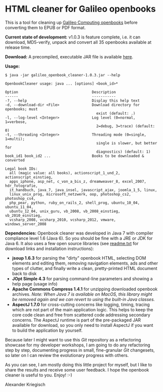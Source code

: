 HTML cleaner for Galileo openbooks
==================================

This is a tool for cleaning up [Galileo Computing openbooks](http://www.galileocomputing.de/openbook)
before converting them to EPUB or PDF format.

__Current state of development:__ v1.0.3 is feature complete, i.e. it can download, MD5-verify, unpack
and convert all 35 openbooks available at release time.

__Download:__ A precompiled, executable JAR file is available
[here](http://scrum-master.de/download/GalileoOpenbookCleaner/galileo_openbook_cleaner-1.0.3.jar). 

__Usage:__

    $ java -jar galileo_openbook_cleaner-1.0.3.jar --help
    
    OpenbookCleaner usage: java ... [options] <book_id>*
    
    Option                                  Description
    ------                                  -----------
    -?, --help                              Display this help text
    -d, --download-dir <File>               Download directory for openbooks; must
                                              exist (default: .)
    -l, --log-level <Integer>               Log level (0=normal, 1=verbose,
                                              2=debug, 3=trace) (default: 0)
    -t, --threading <Integer>               Threading mode (0=single, 1=multi);
                                              single is slower, but better for
                                              diagnostics) (default: 1)
    book_id1 book_id2 ...                   Books to be downloaded & converted
    
    Legal book IDs:
      all (magic value: all books), actionscript_1_und_2, actionscript_einstieg,
      apps_iphone, asp_net, c_von_a_bis_z, dreamweaver_8, excel_2007, hdr_fotografie,
      it_handbuch, java_7, java_insel, javascript_ajax, joomla_1_5, linux,
      linux_unix_prog, microsoft_netzwerk, oop, photoshop_cs2, photoshop_cs4,
      php_pear, python, ruby_on_rails_2, shell_prog, ubuntu_10_04, ubuntu_11_04,
      ubuntu_12_04, unix_guru, vb_2008, vb_2008_einstieg, vb_2010_einstieg,
      vcsharp_2008, vcsharp_2010, vcsharp_2012, vmware, windows_server_2008

__Dependencies:__ Openbook cleaner was developed in Java 7 with compiler compliance level 1.6 (Java 6). So you
should be fine with a JRE or JDK for Java 6. It also uses a few open source libraries (see
[readme.txt](https://github.com/kriegaex/Galileo-Openbook-Cleaner/tree/v1.0_stable/galileo_openbook_cleaner/lib)
for download links and installation instructions):

  * __jsoup 1.6.3__ for parsing the "dirty" openbook HTML, selecting DOM elements and editing them, removing
    navigation elements, ads and other types of clutter, and finally write a clean, pretty-printed HTML
    document back to disk
  * __JOpt Simple 4.3__ for parsing command-line parameters and showing a help page (usage info)
  * __Apache Commons Compress 1.4.1__ for unzipping downloaded openbook archives. *Note: When Java 7 is
    available on MacOS, this library might be removed again and we can revert to using the built-in Java
    classes.*
  * __AspectJ 1.7.0__ for cross-cutting concerns like logging, timing, tracing which are not part of the
    main application logic. This helps to keep the core code clean and free from scattered code addressing
    secondary concerns. The AspectJ runtime is part of the pre-packaged JAR available for download, so you
    only need to install AspectJ if you want to build the application by yourself.

Because later I might want to use this *Git* repository as a refactoring showcase for my developer workshops,
I am going to do any refactoring step by step, documenting progress in small, fine-granular *Git* changesets,
so later on I can review the evolutionary progress with others.

As you can see, I am mostly doing this little project for myself, but I like to share the results and
receive some user feedback. I hope the openbook cleaner is useful to you. Enjoy! :-)

Alexander Kriegisch
